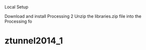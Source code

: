 Local Setup

Download and install Processing 2
Unzip the libraries.zip file into the Processing fo

ztunnel2014_1
=============

